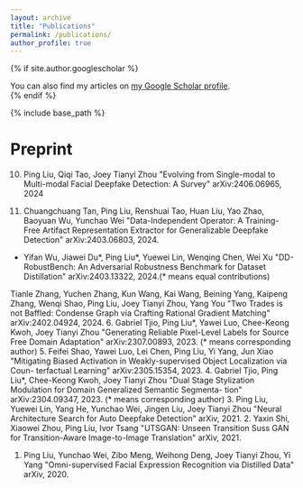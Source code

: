 ```yaml
---
layout: archive
title: "Publications"
permalink: /publications/
author_profile: true
---
```


{% if site.author.googlescholar %}
  <div class="wordwrap">You can also find my articles on <a href="{{site.author.googlescholar}}">my Google Scholar profile</a>.</div>
{% endif %}

{% include base_path %}


Preprint
=======
10. Ping Liu, Qiqi Tao, Joey Tianyi Zhou
"Evolving from Single-modal to Multi-modal Facial Deepfake Detection: A Survey"
arXiv:2406.06965, 2024

9. Chuangchuang Tan, Ping Liu, Renshuai Tao, Huan Liu, Yao Zhao, Baoyuan Wu, Yunchao Wei
"Data-Independent Operator: A Training-Free Artifact Representation Extractor for Generalizable Deepfake Detection"
arXiv:2403.06803, 2024.

* Yifan Wu, Jiawei Du*, Ping Liu*, Yuewei Lin, Wenqing Chen, Wei Xu
"DD-RobustBench: An Adversarial Robustness Benchmark for Dataset Distillation"
arXiv:2403.13322, 2024.(* means equal contributions)

Tianle Zhang, Yuchen Zhang, Kun Wang, Kai Wang, Beining Yang, Kaipeng Zhang, Wenqi
Shao, Ping Liu, Joey Tianyi Zhou, Yang You
"Two Trades is not Baffled: Condense Graph via Crafting Rational Gradient
Matching"
arXiv:2402.04924, 2024.
6. Gabriel Tjio, Ping Liu*, Yawei Luo, Chee-Keong Kwoh, Joey Tianyi Zhou
"Generating Reliable Pixel-Level Labels for Source Free Domain Adaptation"
arXiv:2307.00893, 2023. (* means corresponding author)
5. Feifei Shao, Yawei Luo, Lei Chen, Ping Liu, Yi Yang, Jun Xiao
"Mitigating Biased Activation in Weakly-supervised Object Localization via Coun-
terfactual Learning" arXiv:2305.15354, 2023.
4. Gabriel Tjio, Ping Liu*, Chee-Keong Kwoh, Joey Tianyi Zhou
"Dual Stage Stylization Modulation for Domain Generalized Semantic Segmenta-
tion"
arXiv:2304.09347, 2023. (* means corresponding author)
3. Ping Liu, Yuewei Lin, Yang He, Yunchao Wei, Jingen Liu, Joey Tianyi Zhou
"Neural Architecture Search for Auto Deepfake Detection"
arXiv, 2021.
2. Yaxin Shi, Xiaowei Zhou, Ping Liu, Ivor Tsang
"UTSGAN: Unseen Transition Suss GAN for Transition-Aware Image-to-Image
Translation"
arXiv, 2021.
1. Ping Liu, Yunchao Wei, Zibo Meng, Weihong Deng, Joey Tianyi Zhou, Yi Yang
"Omni-supervised Facial Expression Recognition via Distilled Data"
arXiv, 2020.
